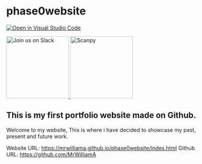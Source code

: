 # phase0website

[![Open in Visual Studio Code](https://open.vscode.dev/badges/open-in-vscode.svg)](https://open.vscode.dev/MrWilliamA/phase0website)

<a href="https://join.slack.com/t/ngc-goz8665/shared_invite/zt-r01kumfq-dQUT3c95BxEP_fnk4yJFfQ">
<img alt="Join us on Slack" src="https://raw.githubusercontent.com/netlify/netlify-cms/master/website/static/img/slack.png" width="165"/>
</a>
<a href="https://www.scanyp.com">
<img alt="Scanpy" src="https://i.ibb.co/hcKX2M1/image.png" width="165"/>
</a>

## This is my first portfolio website made on Github.

Welcome to my website, This is where i have decided to showcase my past, present and future work.

Website URL: https://mrwilliama.github.io/phase0website/index.html
Github URL: https://github.com/MrWilliamA